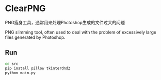 # ClearPNG

PNG瘦身工具，通常用来处理Photoshop生成的文件过大的问题

PNG slimming tool, often used to deal with the problem of excessively large files generated by Photoshop.

## Run

```bash
cd src
pip install pillow tkinterdnd2
python main.py
```
